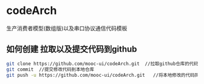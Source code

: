 # codeArch
生产消费者模型(数组版)以及串口协议通信代码模板

## 如何创建 拉取以及提交代码到github

```bash
git clone https://github.com/mooc-ui/codeArch.git  //拉取github仓库的代码
git commit  //提交修改代码到本地仓库
git push -u https://github.com/mooc-ui/codeArch.git   //将本地修改的代码同步到github远程仓库

```

